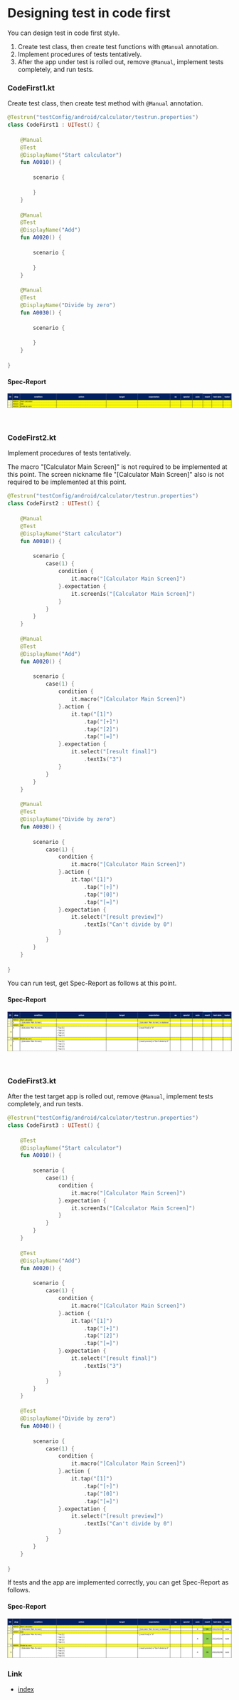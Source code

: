 # Designing test in code first

You can design test in code first style.

1. Create test class, then create test functions with `@Manual` annotation.
2. Implement procedures of tests tentatively.
3. After the app under test is rolled out, remove `@Manual`, implement tests completely, and run tests.

### CodeFirst1.kt

Create test class, then create test method with `@Manual` annotation.

```kotlin
@Testrun("testConfig/android/calculator/testrun.properties")
class CodeFirst1 : UITest() {

    @Manual
    @Test
    @DisplayName("Start calculator")
    fun A0010() {

        scenario {

        }
    }

    @Manual
    @Test
    @DisplayName("Add")
    fun A0020() {

        scenario {

        }
    }

    @Manual
    @Test
    @DisplayName("Divide by zero")
    fun A0030() {

        scenario {

        }
    }

}
```

#### Spec-Report

![](../_images/code_first_1.png)

<br>

### CodeFirst2.kt

Implement procedures of tests tentatively.

The macro "[Calculator Main Screen]" is not required to be implemented at this point. The screen nickname
file "[Calculator Main Screen]" also is not required to be implemented at this point.

```kotlin
@Testrun("testConfig/android/calculator/testrun.properties")
class CodeFirst2 : UITest() {

    @Manual
    @Test
    @DisplayName("Start calculator")
    fun A0010() {

        scenario {
            case(1) {
                condition {
                    it.macro("[Calculator Main Screen]")
                }.expectation {
                    it.screenIs("[Calculator Main Screen]")
                }
            }
        }
    }

    @Manual
    @Test
    @DisplayName("Add")
    fun A0020() {

        scenario {
            case(1) {
                condition {
                    it.macro("[Calculator Main Screen]")
                }.action {
                    it.tap("[1]")
                        .tap("[+]")
                        .tap("[2]")
                        .tap("[=]")
                }.expectation {
                    it.select("[result final]")
                        .textIs("3")
                }
            }
        }
    }

    @Manual
    @Test
    @DisplayName("Divide by zero")
    fun A0030() {

        scenario {
            case(1) {
                condition {
                    it.macro("[Calculator Main Screen]")
                }.action {
                    it.tap("[1]")
                        .tap("[÷]")
                        .tap("[0]")
                        .tap("[=]")
                }.expectation {
                    it.select("[result preview]")
                        .textIs("Can't divide by 0")
                }
            }
        }
    }

}
```

You can run test, get Spec-Report as follows at this point.

#### Spec-Report

![](../_images/code_first_2.png)

<br>

### CodeFirst3.kt

After the test target app is rolled out, remove `@Manual`, implement tests completely, and run tests.

```kotlin
@Testrun("testConfig/android/calculator/testrun.properties")
class CodeFirst3 : UITest() {

    @Test
    @DisplayName("Start calculator")
    fun A0010() {

        scenario {
            case(1) {
                condition {
                    it.macro("[Calculator Main Screen]")
                }.expectation {
                    it.screenIs("[Calculator Main Screen]")
                }
            }
        }
    }

    @Test
    @DisplayName("Add")
    fun A0020() {

        scenario {
            case(1) {
                condition {
                    it.macro("[Calculator Main Screen]")
                }.action {
                    it.tap("[1]")
                        .tap("[+]")
                        .tap("[2]")
                        .tap("[=]")
                }.expectation {
                    it.select("[result final]")
                        .textIs("3")
                }
            }
        }
    }

    @Test
    @DisplayName("Divide by zero")
    fun A0040() {

        scenario {
            case(1) {
                condition {
                    it.macro("[Calculator Main Screen]")
                }.action {
                    it.tap("[1]")
                        .tap("[÷]")
                        .tap("[0]")
                        .tap("[=]")
                }.expectation {
                    it.select("[result preview]")
                        .textIs("Can't divide by 0")
                }
            }
        }
    }

}
```

If tests and the app are implemented correctly, you can get Spec-Report as follows.

#### Spec-Report

![](../_images/code_first_3.png)

### Link

- [index](../../index.md)
